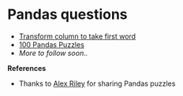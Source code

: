 # Pandas questions

+ [Transform column to take first word](01_pandas_problem_statement.ipynb)
+ [100 Pandas Puzzles](https://github.com/ajcr/100-pandas-puzzles/blob/master/100-pandas-puzzles.ipynb)
+ _More to follow soon.._

**References**

+ Thanks to [Alex Riley](https://github.com/ajcr) for sharing Pandas puzzles